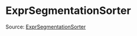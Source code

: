 # ExprSegmentationSorter

Source: [ExprSegmentationSorter](../../../csrc/device_lower/pass/expr_sort.cpp#L263)
